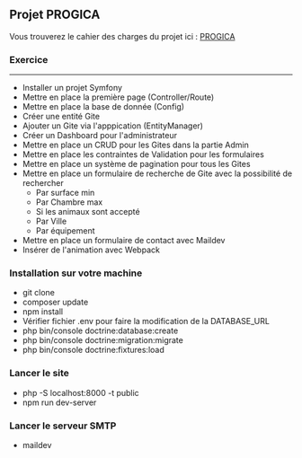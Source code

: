 ## Projet PROGICA

Vous trouverez le cahier des charges du projet ici :
[PROGICA](https://afpa-tethys.scenari.eu/RessourcesResw/MTQwMDg5NQ==_1611215438316/co/techSupport.xhtml)

### Exercice
---
- Installer un projet Symfony
- Mettre en place la première page (Controller/Route)
- Mettre en place la base de donnée (Config)
- Créer une entité Gite
- Ajouter un Gite via l'apppication (EntityManager)
- Créer un Dashboard pour l'administrateur
- Mettre en place un CRUD pour les Gites dans la partie Admin
- Mettre en place les contraintes de Validation pour les formulaires
- Mettre en place un système de pagination pour tous les Gites
- Mettre en place un formulaire de recherche de Gite avec la possibilité de rechercher
     - Par surface min
     - Par Chambre max
     - Si les animaux sont accepté 
     - Par Ville
     - Par équipement 
- Mettre en place un formulaire de contact avec Maildev
- Insérer de l'animation avec Webpack

### Installation sur votre machine
- git clone 
- composer update
- npm install
- Vérifier fichier .env pour faire la modification de la DATABASE_URL
- php bin/console doctrine:database:create
- php bin/console doctrine:migration:migrate
- php bin/console doctrine:fixtures:load

### Lancer le site
- php -S localhost:8000 -t public
- npm run dev-server

### Lancer le serveur SMTP
- maildev
